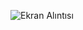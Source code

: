 
![Ekran Alıntısı](https://github.com/erolcum/Stateless/assets/110387801/6074f94e-8b5e-4918-a429-9c61b54dd6de)
